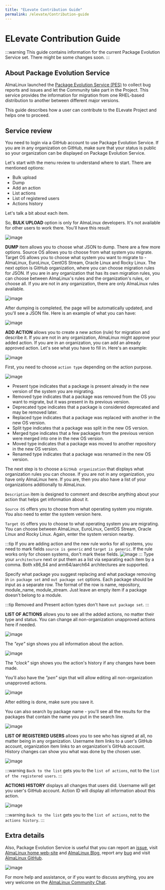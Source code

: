 ```yaml
---
title: "ELevate Contribution Guide"
permalink: /elevate/Contribution-guide
---
```


# ELevate Contribution Guide

:::warning
This guide contains information for the current Package Evolution Service set. There might be some changes soon.
:::


## About Package Evolution Service

AlmaLinux launched the [Package Evolution Service (PES)](https://pes.almalinux.org/) to collect bug reports and issues and let the Community take part in the Project. This service provides the information for migration from one RHEL-based distribution to another between different major versions.

This guide describes how a user can contribute to the ELevate Project and helps one to proceed. 

## Service review

You need to login via a GitHub account to use Package Evolution Service. If you are in any organization on GitHub, make sure that your status is public so your organization can be displayed on Package Evolution Service.

Let's start with the menu review to understand where to start. There are mentioned options:

* Bulk upload
* Dump
* Add an action
* List actions
* List of registered users 
* Actions history

Let's talk a bit about each item.

So, **BULK UPLOAD** option is only for AlmaLinux developers. It's not available for other users to work there. You'll have this result:

![image](/images/elevate_bulk-result.png)

**DUMP** item allows you to choose what JSON to dump. There are a few more options. Source OS allows you to choose from what system you migrate. Target OS allows you to choose what system you want to migrate to - AlmaLinux, EuroLinux, CentOS Stream, Oracle Linux and Rocky Linux. The next option is GitHub organization, where you can choose migration rules for JSON. If you are in any organization that has its own migration rules, you can choose between AlmaLinux's rules and the organization's rules, or  choose all. If you are not in any organization, there are only AlmaLinux rules available. 

![image](/images/elevate_dump-json.png)

After dumping is completed, the page will be automatically updated, and you'll see a JSON file. Here is an example of what you can have:

![image](/images/elevate_dump-result.png)

**ADD ACTION** allows you to create a new action (rule) for migration and describe it. If you are not in any organization, AlmaLinux might approve your added action. If you are in an organization, you can add an already approved action.
Let's see what you have to fill in. Here's an example:

![image](/images/elevate_add-action.png)

First, you need to choose `action type` depending on the action purpose. 

![image](/images/elevate_action-type.png)

* Present type indicates that a package is present already in the new version of the system you are migrating.
* Removed type indicates that a package was removed from the OS you want to migrate, but it was present in its previous version.
* Deprecated type indicates that a package is considered deprecated and may be removed later.
* Replaced type indicates that a package was replaced with another in the new OS version. 
* Split type indicates that a package was split in the new OS version.
* Merged type indicates that a few packages from the previous version were merged into one in the new OS version. 
* Moved type indicates that a package was moved to another repository in the new OS version. 
* Renamed type indicates that a package was renamed in the new OS version. 

The next step is to choose a `GitHub organization` that displays what organization rules you can choose. If you are not in any organization, you have only AlmaLinux here. If you are, then you also have a list of your organizations additionally to AlmaLinux. 

`Description` item is designed to comment and describe anything about your action that helps get information about it.

`Source OS` offers you to choose from what operating system you migrate. You also need to enter the system version here.

`Target OS` offers you to choose to what operating system you are migrating. You can choose between AlmaLinux, EuroLinux, CentOS Stream, Oracle Linux and Rocky Linux. Again, enter the system version nearby.

:::tip
If you are adding action and the new rule works for all systems, you need to mark fields `source is generic` and `target is generic`. If the rule works only for chosen systems, don't mark these fields. 
![image](/images/elevate_source.png)
:::
Type your `architecture` next or put them as a list via separating each item by a comma. Both x86_64 and arm64/aarch64 architectures are supported.

Specify what package you suggest replacing and what package removing in `in package set` and `out package set` options. Each package should be input as a separate row. The format of the row is name, repository, module_name, module_stream. Just leave an empty item if a package doesn't belong to a module. 

:::tip
Removed and Present action types don't have `out package set`.
:::

**LIST OF ACTIONS** allows you to see all the added actions, no matter their type and status. You can change all non-organization unapproved actions here if needed.

![image](/images/elevate_list-of-actions.png)

The *"eye"* sign shows you all information about the action.

![image](/images/elevate_action-ID.png)

The *"clock"* sign shows you the action's history if any changes have been made.

You'll also have the *"pen"* sign that will allow editing all non-organization unapproved actions.

![image](/images/elevate_edit-an-action.png)

After editing is done, make sure you save it.

You can also search by package name - you'll see all the results for the packages that contain the name you put in the search line.

![image](/images/elevate_search-an-action.png)

**LIST OF REGISTERED USERS** allows you to see who has signed at all, no matter being in any organization. Username item links to a user's GitHub account, organization item links to an organization's GitHub account. History changes can show you what was done by the chosen user.

![image](/images/elevate_list-of-users.png)

:::warning
`Back to the list` gets you to the `list of actions`, not to the `list of the registered users`.
:::

**ACTIONS HISTORY** displays all changes that users did. Username will get you user's GitHub account. Action ID will display all information about this action.

![image](/images/elevate_actions-history.png)

:::warning
`Back to the list` gets you to the `list of actions`, not to the `actions history`.
:::

## Extra details

Also, Package Evolution Service is useful that you can report an [issue](https://github.com/AlmaLinux/pes), visit [AlmaLinux home web-site](https://almalinux.org/) and [AlmaLinux Blog](https://almalinux.org/blog//), report any [bug](https://bugs.almalinux.org/my_view_page.php) and visit [AlmaLinux GitHub](https://github.com/AlmaLinux/). 

![image](/images/elevate_homebar.png)

For more help and assistance, or if you want to discuss anything, you are very welcome on the [AlmaLinux Community Chat](https://chat.almalinux.org/almalinux/channels/migration).
